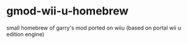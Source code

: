 # gmod-wii-u-homebrew
small homebrew of garry's mod ported on wiiu (based on portal wii u edition engine)
